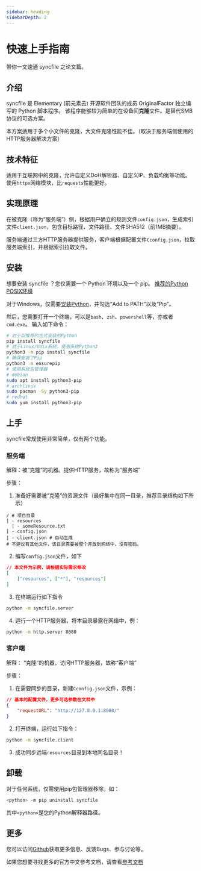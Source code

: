 ```yaml
---
sidebar: heading
sidebarDepth: 2
---
```


# 快速上手指南

带你一文速通 syncfile 之论文篇。

## 介绍

syncfile 是 Elementary (前元素云) 开源软件团队的成员 OriginalFactor 独立编写的 Python 脚本程序。
该程序能够较为简单的在设备间**克隆**文件。是替代SMB协议的可选方案。

本方案适用于多个小文件的克隆，大文件克隆性能不佳。（取决于服务端侧使用的HTTP服务器解决方案）

## 技术特征

适用于互联网中的克隆，允许自定义DoH解析器、自定义IP、负载均衡等功能。
使用`httpx`网络模块，比`requests`性能更好。

## 实现原理

在被克隆（称为“服务端”）侧，根据用户确立的规则文件`config.json`，生成索引文件`client.json`，包含目标路径、文件路径、文件SHA512（前1MB摘要）。

服务端通过三方HTTP服务器提供服务，客户端根据配置文件`Cconfig.json`，拉取服务端索引，并根据索引拉取文件。

## 安装

想要安装 syncfile ？您仅需要一个 Python 环境以及一个 pip。
[推荐的Python POSIX环境](https://github.com/pyenv/pyenv?tab=readme-ov-file#installation)

对于Windows，仅需要[安装Python](https://www.python.org/downloads/windows/)，并勾选“Add to PATH”以及“Pip”。

然后，您需要打开一个终端，可以是`bash`、`zsh`、`powershell`等，亦或者`cmd.exe`。
输入如下命令：
```sh
# 对于以推荐的方式安装的Python
pip install syncfile
# 对于Linux/Unix系统，使用系统Python3
python3 -m pip install syncfile
# 确保安装了Pip
python3 -m ensurepip
# 使用系统包管理器
# debian
sudo apt install python3-pip
# archlinux
sudo pacman -Sy python3-pip
# redhat
sudo yum install python3-pip
```

## 上手

syncfile常规使用非常简单，仅有两个功能。

### 服务端

解释：被“克隆”的机器。提供HTTP服务，故称为“服务端”

步骤：
1. 准备好需要被“克隆”的资源文件（最好集中在同一目录，推荐目录结构如下所示）
```
/ # 项目目录
| - resources
  | - someResource.txt
| - config.json
| - client.json # 自动生成
# 不建议有其他文件，该目录需要被整个开放到网络中，没有密码。
```
2. 编写`config.json`文件，如下
```json
// 本文件为示例，请根据实际需求修改
[
    ["resources", ["*"], "resources"]
]
```
3. 在终端运行如下指令
```sh
python -m syncfile.server
```
4. 运行一个HTTP服务器，将本目录暴露在网络中，例：
```sh
python -m http.server 8080
```

### 客户端

解释： “克隆”的机器，访问HTTP服务器，故称“客户端”

步骤：
1. 在需要同步的目录，新建`Cconfig.json`文件，示例：
```json
// 基本的配置文件，更多可选参数在文档中
{
    "requestURL": "http://127.0.0.1:8080/"
}
```
2. 打开终端，运行如下指令：
```sh
python -m syncfile.client
```
3. 成功同步远端`resources`目录到本地同名目录！

## 卸载

对于任何系统，仅需使用pip包管理器移除，如：
```sh
<python> -m pip uninstall syncfile
```
其中`<python>`是您的Python解释器路径。

## 更多

您可以访问[Github](https://github.com/ECSDevs/SyncFile)获取更多信息、反馈Bugs、参与讨论等。

如果您想要寻找更多的官方中文参考文档，请查看[参考文档](/reference/introduction.md)
